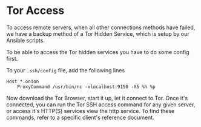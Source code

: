 # Tor Access

To access remote servers, when all other connections methods have failed,
we have a backup method of a Tor Hidden Service, which is setup by our Ansible
scripts.

To be able to access the Tor hidden services you have to do some config first.

To your `.ssh/config` file, add the following lines
```
Host *.onion
    ProxyCommand /usr/bin/nc -xlocalhost:9150 -X5 %h %p
```

Now download the Tor Browser, start it up, let it connect to Tor. Once it's
connected, you can run the Tor SSH access command for any given server, or
access it's HTTP(S) services view the http service. To find these commands,
refer to a specific client's reference document.